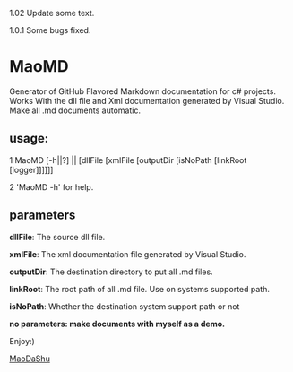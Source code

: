 1.02 Update some text.

1.0.1 Some bugs fixed.

# MaoMD
Generator of GitHub Flavored Markdown documentation for c# projects.
Works With the dll file and Xml documentation generated by Visual Studio.
Make all .md documents automatic.

## usage:

1 MaoMD [-h||?] || [dllFile [xmlFile [outputDir [isNoPath [linkRoot [logger]]]]]]

2 'MaoMD -h' for help.

## parameters

__dllFile__: The source dll file.

__xmlFile__: The xml documentation file generated by Visual Studio.

__outputDir__: The destination directory to put all .md files.

__linkRoot__: The root path of all .md file. Use on systems supported path.

__isNoPath__: Whether the destination system support path or not

__no parameters: make documents with myself as a demo.__

Enjoy:)

[MaoDaShu](https://github.com/foomow/)

